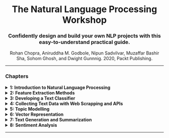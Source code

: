 <div align="center">
<h1> The Natural Language Processing Workshop </h1>

<h3>Confidently design and build your own NLP projects with this easy-to-understand practical guide.</h3>

Rohan Chopra, Aniruddha M. Godbole, Nipun Sadvilvar, Muzaffar Bashir Sha, Sohom Ghosh, and Dwight Gunnnig. 2020, Packt Publishing.

</div>

<!-- This is commented out. 
<center>
<img src= "" width="400px", height='100%'>
</center>
-->


---

<h3> Chapters </h3>
<details> <summary> <b>1: Introduction to Natural Language Processing </b></summary>

[Chapter 1 Notebook](https://github.com/Mel-iza/The-Natural-Language-Processing-Workshop/blob/main/NLP_Workshop_Chapter_1.ipynb)   
- Introduction 
- History of NLP 
- Text Analytics and NLP
- Various Steps in NLP <br>
  Tokenization <br>
  PoS Tagging <br>
  Stop Word Removal <br>
  Text Normalization <br>
  Spelling Correction <br>
  Stemming <br>
  Lemmatization <br>
  Named Entity Recognition (NER) <br>
  Word Sense Disambiguation <br>
  Sentence Boundary Detection <br>
  Kick Starting an NLP Project <br>


</details>
<details> <summary> <b>2: Feature Extraction Methods</b> </summary>

- Introduction <br>
- Types of Data <br>
- Cleaning Text Data <br>
- Feature Extraction from Texts <br>
- Finding Text Similarity - Application of Feature Extraction <br>
- Word Sense Disambiguation Using the Lesk Algorithm<br>


</details>

<details> <summary> <b>3: Developing a Text Classifier </b> </summary>

- Introduction <br>
- Machine Learning <br>
  Unsupervised Learning <br>
      Hierarchical Clutering<br>
  Supervised Learning <br>
      Classification <br>
      Logistic Regression <br>
      Naive Bayes Classifiers <br>
      K-nearest Neighbors <br>
      Regression <br>
      Linear Regression <br>
      Tree Methods <br>
      Random Forest <br>
      Gradient Boosting Machine and Extreme Gradient Boost <br>
      Sampling <br>
- Developing a text Classifier <br>
- Building Pipelines for NLP Projects <br>
- Saving and Loading Models <br>
      

</details>
<details> <summary> <b>4: Collecting Text Data with Web Scrapping and APIs</b> </summary>

- Introduction
- Collecting Data by Scrapping web pages
- Dealing with Semi-structured data

</details>

</details>
<details> <summary> <b>5: Topic Modelling</b> </summary>

- Topic Discovery
  Exploratory Data Analysis
  Transforming Unstructured Data to Structured data
  Bag of Words
- Topic Modeling Algorithms
- Key input Parameters for LSA Topic Modeling
- Hierarchical Dirichlet Process (HDP)


</details>

</details>
<details> <summary> <b>6: Vector Representation</b> </summary>

- Introduction
- What is a vector?

</details>

</details>
<details> <summary> <b>7: Text Generation and Summarization</b> </summary>

- Introduction
- Generating text with Markov Chains
- Key input Parameters for Text Rank
- Recent Developments in Text Generation and Summarization
- Practical Challenges in Extractive Summarization

</details>

</details>
<details> <summary> <b>8: Sentiment Analysis</b> </summary>

- Introduction
- Tools Used for sentiment Analysis
- The textblob library
- Understanding Data for sentiment Analysis
- Training Sentiment Models

</details>

---
